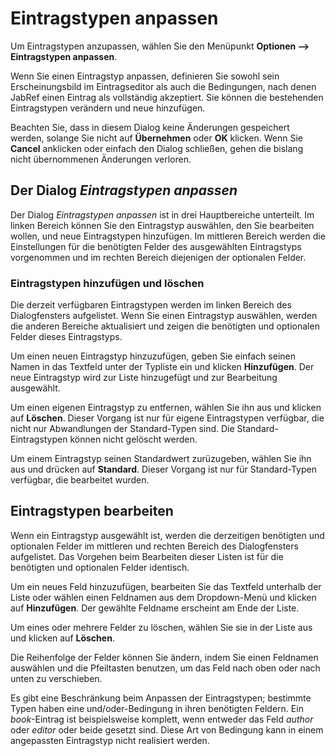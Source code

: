 Eintragstypen anpassen
======================

Um Eintragstypen anzupassen, wählen Sie den Menüpunkt **Optionen --&gt; Eintragstypen anpassen**.

Wenn Sie einen Eintragstyp anpassen, definieren Sie sowohl sein Erscheinungsbild im Eintragseditor als auch die Bedingungen, nach denen JabRef einen Eintrag als vollständig akzeptiert. Sie können die bestehenden Eintragstypen verändern und neue hinzufügen.

Beachten Sie, dass in diesem Dialog keine Änderungen gespeichert werden, solange Sie nicht auf **Übernehmen** oder **OK** klicken. Wenn Sie **Cancel** anklicken oder einfach den Dialog schließen, gehen die bislang nicht übernommenen Änderungen verloren.

Der Dialog *Eintragstypen anpassen*
-----------------------------------

Der Dialog *Eintragstypen anpassen* ist in drei Hauptbereiche unterteilt. Im linken Bereich können Sie den Eintragstyp auswählen, den Sie bearbeiten wollen, und neue Eintragstypen hinzufügen. Im mittleren Bereich werden die Einstellungen für die benötigten Felder des ausgewählten Eintragstyps vorgenommen und im rechten Bereich diejenigen der optionalen Felder.

### Eintragstypen hinzufügen und löschen

Die derzeit verfügbaren Eintragstypen werden im linken Bereich des Dialogfensters aufgelistet. Wenn Sie einen Eintragstyp auswählen, werden die anderen Bereiche aktualisiert und zeigen die benötigten und optionalen Felder dieses Eintragstyps.

Um einen neuen Eintragstyp hinzuzufügen, geben Sie einfach seinen Namen in das Textfeld unter der Typliste ein und klicken **Hinzufügen**. Der neue Eintragstyp wird zur Liste hinzugefügt und zur Bearbeitung ausgewählt.

Um einen eigenen Eintragstyp zu entfernen, wählen Sie ihn aus und klicken auf **Löschen**. Dieser Vorgang ist nur für eigene Eintragstypen verfügbar, die nicht nur Abwandlungen der Standard-Typen sind. Die Standard-Eintragstypen können nicht gelöscht werden.

Um einem Eintragstyp seinen Standardwert zurüzugeben, wählen Sie ihn aus und drücken auf **Standard**. Dieser Vorgang ist nur für Standard-Typen verfügbar, die bearbeitet wurden.

Eintragstypen bearbeiten
------------------------

Wenn ein Eintragstyp ausgewählt ist, werden die derzeitigen benötigten und optionalen Felder im mittleren und rechten Bereich des Dialogfensters aufgelistet. Das Vorgehen beim Bearbeiten dieser Listen ist für die benötigten und optionalen Felder identisch.

Um ein neues Feld hinzuzufügen, bearbeiten Sie das Textfeld unterhalb der Liste oder wählen einen Feldnamen aus dem Dropdown-Menü und klicken auf **Hinzufügen**. Der gewählte Feldname erscheint am Ende der Liste.

Um eines oder mehrere Felder zu löschen, wählen Sie sie in der Liste aus und klicken auf **Löschen**.

Die Reihenfolge der Felder können Sie ändern, indem Sie einen Feldnamen auswählen und die Pfeiltasten benutzen, um das Feld nach oben oder nach unten zu verschieben.

Es gibt eine Beschränkung beim Anpassen der Eintragstypen; bestimmte Typen haben eine und/oder-Bedingung in ihren benötigten Feldern. Ein *book*-Eintrag ist beispielsweise komplett, wenn entweder das Feld *author* oder *editor* oder beide gesetzt sind. Diese Art von Bedingung kann in einem angepassten Eintragstyp nicht realisiert werden.
